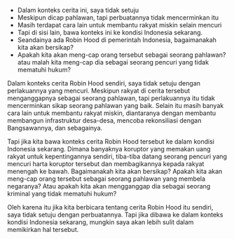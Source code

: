 - Dalam konteks cerita ini, saya tidak setuju
- Meskipun dicap pahlawan, tapi perbuatannya tidak mencerminkan itu
- Masih terdapat cara lain untuk membantu rakyat miskin selain mencuri
- Tapi di sisi lain, bawa konteks ini ke kondisi Indonesia sekarang.
- Seandainya ada Robin Hood di pemerintah Indonesia, bagaimanakah kita akan bersikap?
- Apakah kita akan meng-cap orang tersebut sebagai seorang pahlawan? atau malah kita meng-cap dia sebagai seorang pencuri yang tidak mematuhi hukum?


Dalam konteks cerita Robin Hood sendiri, saya tidak setuju dengan perlakuannya yang mencuri. Meskipun rakyat di cerita tersebut menganggapnya sebagai seorang pahlawan, tapi perlakuannya itu tidak mencerminkan sikap seorang pahlawan yang baik. Selain itu masih banyak cara lain untuk membantu rakyat miskin, diantaranya dengan membantu membangun infrastruktur desa-desa, mencoba rekonsiliasi dengan Bangsawannya, dan sebagainya.

Tapi jika kita bawa konteks cerita Robin Hood tersebut ke dalam kondisi Indonesia sekarang. Dimana banyaknya koruptor yang memakan uang rakyat untuk kepentingannya sendiri, tiba-tiba datang seorang pencuri yang mencuri harta koruptor tersebut dan membagikannya kepada rakyat menengah ke bawah. Bagaimanakah kita akan bersikap? Apakah kita akan meng-cap orang tersebut sebagai seorang pahlawan yang membela negaranya? Atau apakah kita akan mengganggap dia sebagai seorang kriminal yang tidak mematuhi hukum?

Oleh karena itu jika kita berbicara tentang cerita Robin Hood itu sendiri, saya tidak setuju dengan perbuatannya. Tapi jika dibawa ke dalam konteks kondisi Indonesia sekarang, mungkin saya akan lebih sulit dalam memikirkan hal tersebut.